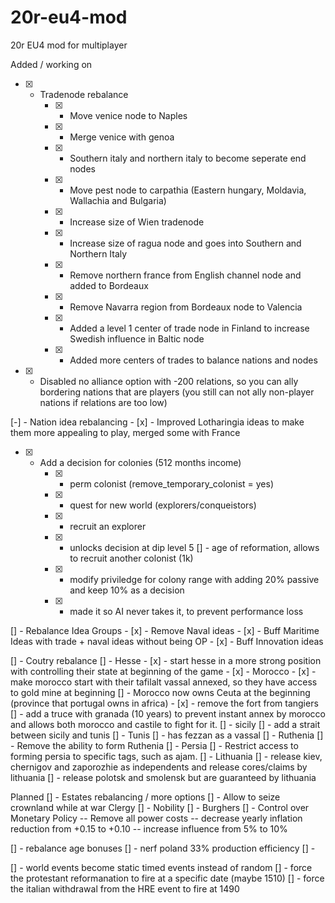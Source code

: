 # 20r-eu4-mod
20r EU4 mod for multiplayer



Added / working on
- [x] - Tradenode rebalance
    - [x] - Move venice node to Naples
    - [x] - Merge venice with genoa
    - [x] - Southern italy and northern italy to become seperate end nodes
    - [x] - Move pest node to carpathia (Eastern hungary, Moldavia, Wallachia and Bulgaria)
    - [x] - Increase size of Wien tradenode
    - [x] - Increase size of ragua node and goes into Southern and Northern Italy
    - [x] - Remove northern france from English channel node and added to Bordeaux
    - [x] - Remove Navarra region from Bordeaux node to Valencia
    - [x] - Added a level 1 center of trade node in Finland to increase Swedish influence in Baltic node
    - [x] - Added more centers of trades to balance nations and nodes

- [x] - Disabled no alliance option with -200 relations, so you can ally bordering nations that are players 
    (you still can not ally non-player nations if relations are too low) 

[-] - Nation idea rebalancing
    - [x] - Improved Lotharingia ideas to make them more appealing to play, merged some with France


- [x] - Add a decision for colonies (512 months income)
    - [x] - perm colonist (remove_temporary_colonist = yes)
    - [x] - quest for new world (explorers/conqueistors)
    - [x] - recruit an explorer
    - [x] - unlocks decision at dip level 5
    [] - age of reformation, allows to recruit another colonist (1k)
    - [x] - modify priviledge for colony range with adding 20% passive and keep 10% as a decision
    - [x] - made it so AI never takes it, to prevent performance loss

[] - Rebalance Idea Groups
    - [x] - Remove Naval ideas
    - [x] - Buff Maritime Ideas with trade + naval ideas without being OP
    - [x] - Buff Innovation ideas

[] - Coutry rebalance
    [] - Hesse
        - [x] - start hesse in a more strong position with controlling their state at beginning of the game
    - [x] - Morocco
        - [x] - make morocco start with their tafilalt vassal annexed, so they have access to gold mine at beginning
        [] - Morocco now owns Ceuta at the beginning (province that portugal owns in africa)
        - [x] - remove the fort from tangiers
        []  - add a truce with granada (10 years) to prevent instant annex by morocco and allows both morocco and castile to fight for it.
    [] - sicily
        [] - add a strait between sicily and tunis
    [] - Tunis
        [] - has fezzan as a vassal
    [] - Ruthenia
        [] - Remove the ability to form Ruthenia
    [] - Persia
        [] - Restrict access to forming persia to specific tags, such as ajam.
    [] - Lithuania
        [] - release kiev, chernigov and zaporozhie as independents and release cores/claims by lithuania
        [] - release polotsk and smolensk but are guaranteed by lithuania
    


Planned
[] - Estates rebalancing / more options
    [] - Allow to seize crownland while at war
    Clergy
    [] - 
    Nobility
    [] - 
    Burghers
    [] - Control over Monetary Policy
        -- Remove all power costs
        -- decrease yearly inflation reduction from +0.15 to +0.10
        -- increase influence from 5% to 10%

[] - rebalance age bonuses
    [] - nerf poland 33% production efficiency
    [] - 

[] - world events become static timed events instead of random
    [] - force the protestant reformanation to fire at a specific date (maybe 1510)
    [] - force the italian withdrawal from the HRE event to fire at 1490

